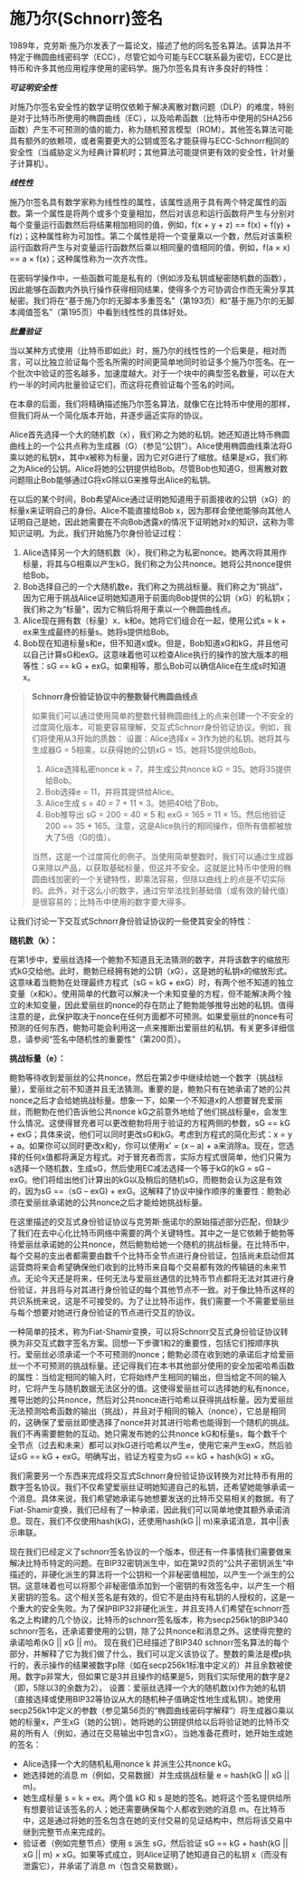 # 施乃尔(Schnorr)签名

1989年，克劳斯·施乃尔发表了一篇论文，描述了他的同名签名算法。该算法并不特定于椭圆曲线密码学（ECC），尽管它如今可能与ECC联系最为密切，ECC是比特币和许多其他应用程序使用的密码学。施乃尔签名具有许多良好的特性：

 _**可证明安全性**_

对施乃尔签名安全性的数学证明仅依赖于解决离散对数问题（DLP）的难度，特别是对于比特币所使用的椭圆曲线（EC），以及哈希函数（比特币中使用的SHA256函数）产生不可预测的值的能力，称为随机预言模型（ROM）。其他签名算法可能具有额外的依赖项，或者需要更大的公钥或签名才能获得与ECC-Schnorr相同的安全性（当威胁定义为经典计算机时；其他算法可能提供更有效的安全性，针对量子计算机）。

_**线性性**_

施乃尔签名具有数学家称为线性性的属性，该属性适用于具有两个特定属性的函数。第一个属性是将两个或多个变量相加，然后对该总和运行函数将产生与分别对每个变量运行函数然后将结果相加相同的值，例如，f(x + y + z) == f(x) + f(y) + f(z)；这种属性称为可加性。第二个属性是将一个变量乘以一个数，然后对该乘积运行函数将产生与对变量运行函数然后乘以相同量的值相同的值，例如，f(a × x) == a × f(x)；这种属性称为一次齐次性。

在密码学操作中，一些函数可能是私有的（例如涉及私钥或秘密随机数的函数），因此能够在函数内外执行操作获得相同结果，使得多个方可协调合作而无需分享其秘密。我们将在“基于施乃尔的无脚本多重签名”（第193页）和“基于施乃尔的无脚本阈值签名”（第195页）中看到线性性的具体好处。

_**批量验证**_

当以某种方式使用（比特币即如此）时，施乃尔的线性性的一个后果是，相对而言，可以比独立验证每个签名所需的时间更简单地同时验证多个施乃尔签名。在一个批次中验证的签名越多，加速度越大。对于一个块中的典型签名数量，可以在大约一半的时间内批量验证它们，而这将花费验证每个签名的时间。

在本章的后面，我们将精确描述施乃尔签名算法，就像它在比特币中使用的那样，但我们将从一个简化版本开始，并逐步逼近实际的协议。

Alice首先选择一个大的随机数（x），我们称之为她的私钥。她还知道比特币椭圆曲线上的一个公共点称为生成器（G）（参见“公钥”）。Alice使用椭圆曲线乘法将G乘以她的私钥x，其中x被称为标量，因为它对G进行了缩放。结果是xG，我们称之为Alice的公钥。Alice将她的公钥提供给Bob。尽管Bob也知道G，但离散对数问题阻止Bob能够通过G将xG除以G来推导出Alice的私钥。

在以后的某个时间，Bob希望Alice通过证明她知道用于前面接收的公钥（xG）的标量x来证明自己的身份。Alice不能直接给Bob x，因为那样会使他能够向其他人证明自己是她，因此她需要在不向Bob透露x的情况下证明她对x的知识，这称为零知识证明。为此，我们开始施乃尔身份验证过程：

1. Alice选择另一个大的随机数（k），我们称之为私密nonce。她再次将其用作标量，将其与G相乘以产生kG，我们称之为公共nonce。她将公共nonce提供给Bob。
2. Bob选择自己的一个大随机数e，我们称之为挑战标量。我们称之为“挑战”，因为它用于挑战Alice证明她知道用于前面向Bob提供的公钥（xG）的私钥x；我们称之为“标量”，因为它稍后将用于乘以一个椭圆曲线点。
3. Alice现在拥有数（标量）x、k和e。她将它们组合在一起，使用公式s = k + ex来生成最终的标量s。她将s提供给Bob。
4. Bob现在知道标量s和e，但不知道x或k。但是，Bob知道xG和kG，并且他可以自己计算sG和exG。这意味着他可以检查Alice执行的操作的放大版本的相等性：sG == kG + exG。如果相等，那么Bob可以确信Alice在生成s时知道x。

> **Schnorr身份验证协议中的整数替代椭圆曲线点**
>
> 如果我们可以通过使用简单的整数代替椭圆曲线上的点来创建一个不安全的过度简化版本，可能更容易理解，交互式Schnorr身份验证协议。例如，我们将使用从3开始的质数： 设置：Alice选择x = 3作为她的私钥。她将其与生成器G = 5相乘，以获得她的公钥xG = 15。她将15提供给Bob。
>
> 1. Alice选择私密nonce k = 7，并生成公共nonce kG = 35。她将35提供给Bob。
> 2. Bob选择e = 11，并将其提供给Alice。
> 3. Alice生成 s = 40 = 7 + 11 × 3。她把40给了Bob。
> 4. Bob推导出 sG = 200 = 40 × 5 和 exG = 165 = 11 × 15。然后他验证 200 == 35 + 165。注意，这是Alice执行的相同操作，但所有值都被放大了5倍（G的值）。
>
> 当然，这是一个过度简化的例子。当使用简单整数时，我们可以通过生成器G来除以产品，以获取基础标量，但这并不安全。这就是比特币中使用的椭圆曲线加密的一个关键特性，即乘法容易，但除以曲线上的点是不切实际的。此外，对于这么小的数字，通过穷举法找到基础值（或有效的替代值）是很容易的；比特币中使用的数字要大得多。

让我们讨论一下交互式Schnorr身份验证协议的一些使其安全的特性：

 **随机数（k）：**&#x20;

在第1步中，爱丽丝选择一个鲍勃不知道且无法猜测的数字，并将该数字的缩放形式kG交给他。此时，鲍勃已经拥有她的公钥（xG），这是她的私钥x的缩放形式。这意味着当鲍勃在处理最终方程式（sG = kG + exG）时，有两个他不知道的独立变量（x和k）。使用简单的代数可以解决一个未知变量的方程，但不能解决两个独立的未知变量，因此爱丽丝的nonce的存在防止了鲍勃能够推导出她的私钥。值得注意的是，此保护取决于nonce在任何方面都不可预测。如果爱丽丝的nonce有可预测的任何东西，鲍勃可能会利用这一点来推断出爱丽丝的私钥。有关更多详细信息，请参阅“签名中随机性的重要性”（第200页）。

**挑战标量（e）：**&#x20;

鲍勃等待收到爱丽丝的公共nonce，然后在第2步中继续给她一个数字（挑战标量），爱丽丝之前不知道并且无法猜测。重要的是，鲍勃只有在她承诺了她的公共nonce之后才会给她挑战标量。想象一下，如果一个不知道x的人想要冒充爱丽丝，而鲍勃在他们告诉他公共nonce kG之前意外地给了他们挑战标量e，会发生什么情况。这使得冒充者可以更改鲍勃将用于验证的方程两侧的参数，sG == kG + exG；具体来说，他们可以同时更改sG和kG。考虑到方程式的简化形式：x = y + a。如果你可以同时更改x和y，你可以使用x' = (x – a) + a来消除a。现在，您选择的任何x值都将满足方程式。对于冒充者而言，实际方程式很简单，他们只需为s选择一个随机数，生成sG，然后使用EC减法选择一个等于kG的kG = sG – exG。他们将给出他们计算出的kG以及稍后的随机sG，而鲍勃会认为这是有效的，因为sG ==（sG – exG) + exG。这解释了协议中操作顺序的重要性：鲍勃必须在爱丽丝承诺她的公共nonce之后才能给她挑战标量。

 在这里描述的交互式身份验证协议与克劳斯·施诺尔的原始描述部分匹配，但缺少了我们在去中心化比特币网络中需要的两个关键特性。其中之一是它依赖于鲍勃等待爱丽丝承诺她的公共nonce，然后鲍勃给她一个随机的挑战标量。在比特币中，每个交易的支出者都需要由数千个比特币全节点进行身份验证，包括尚未启动但其运营商将来会希望确保他们收到的比特币来自每个交易都有效的传输链的未来节点。无论今天还是将来，任何无法与爱丽丝通信的比特币节点都将无法对其进行身份验证，并且将与对其进行身份验证的每个其他节点不一致。对于像比特币这样的共识系统来说，这是不可接受的。为了让比特币运作，我们需要一个不需要爱丽丝与每个想要对她进行身份验证的节点进行交互的协议。

一种简单的技术，称为Fiat-Shamir变换，可以将Schnorr交互式身份验证协议转换为非交互式数字签名方案。回想一下步骤1和2的重要性，包括它们按顺序执行。爱丽丝必须承诺一个不可预测的nonce；鲍勃必须在收到她的承诺后才给爱丽丝一个不可预测的挑战标量。还记得我们在本书其他部分使用的安全加密哈希函数的属性：当给定相同的输入时，它将始终产生相同的输出，但当给定不同的输入时，它将产生与随机数据无法区分的值。这使得爱丽丝可以选择她的私有nonce，推导出她的公共nonce，然后对公共nonce进行哈希以获得挑战标量。因为爱丽丝无法预测哈希函数的输出（挑战），并且对于相同的输入（nonce），它总是相同的，这确保了爱丽丝即使选择了nonce并对其进行哈希也能得到一个随机的挑战。我们不再需要鲍勃的互动。她只需发布她的公共nonce kG和标量s，每个数千个全节点（过去和未来）都可以对kG进行哈希以产生e，使用它来产生exG，然后验证sG == kG + exG。明确写出，验证方程变为sG == kG + hash(kG) × xG。

我们需要另一个东西来完成将交互式Schnorr身份验证协议转换为对比特币有用的数字签名协议。我们不仅希望爱丽丝证明她知道自己的私钥，还希望她能够承诺一个消息。具体来说，我们希望她承诺与她想要发送的比特币交易相关的数据。有了Fiat-Shamir变换，我们已经有了一种承诺，因此我们可以简单地使其额外承诺消息。现在，我们不仅使用hash(kG)，还使用hash(kG || m)来承诺消息，其中||表示串联。

现在我们已经定义了schnorr签名协议的一个版本，但还有一件事情我们需要做来解决比特币特定的问题。在BIP32密钥派生中，如在第92页的“公共子密钥派生”中描述的，非硬化派生的算法将一个公钥和一个非秘密值相加，以产生一个派生的公钥。这意味着也可以将那个非秘密值添加到一个密钥的有效签名中，以产生一个相关密钥的签名。这个相关签名是有效的，但它不是由持有私钥的人授权的，这是一个重大的安全失败。为了保护BIP32非硬化派生，并且支持人们希望在schnorr签名之上构建的几个协议，比特币的schnorr签名版本，称为secp256k1的BIP340 schnorr签名，还承诺要使用的公钥，除了公共nonce和消息之外。这使得完整的承诺哈希(kG || xG || m)。 现在我们已经描述了BIP340 schnorr签名算法的每个部分，并解释了它为我们做了什么，我们可以定义该协议了。整数的乘法是模p执行的，表示操作的结果被数字p除（如在secp256k1标准中定义的）并且余数被使用。数字p非常大，但如果它是3并且操作的结果是5，则我们实际使用的数字是2（即，5除以3的余数为2）。 设置：爱丽丝选择一个大的随机数(x)作为她的私钥（直接选择或使用BIP32等协议从大的随机种子值确定性地生成私钥）。她使用secp256k1中定义的参数（参见第56页的“椭圆曲线密码学解释”）将生成器G乘以她的标量x，产生xG（她的公钥）。她将她的公钥提供给以后将验证她的比特币交易的所有人（例如，通过在交易输出中包含xG）。当她准备花费时，她开始生成她的签名：

* Alice选择一个大的随机私用nonce k 并派生公共nonce kG。
* 她选择她的消息 m（例如，交易数据）并生成挑战标量 e = hash(kG || xG || m)。
* 她生成标量 s = k + ex。两个值 kG 和 s 是她的签名。她将这个签名提供给所有想要验证该签名的人；她还需要确保每个人都收到她的消息 m。在比特币中，这是通过将她的签名包含在她的支付交易的见证结构中，然后将该交易中继到完整节点来完成的。
* 验证者（例如完整节点）使用 s 派生 sG，然后验证 sG == kG + hash(kG || xG || m) × xG。如果等式成立，则Alice证明了她知道自己的私钥 x（而没有泄露它），并承诺了消息 m（包含交易数据）。
